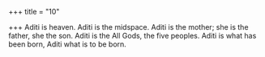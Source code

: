 +++
title = "10"

+++
Aditi is heaven. Aditi is the midspace. Aditi is the mother; she is the  father, she the son.
Aditi is the All Gods, the five peoples. Aditi is what has been born,
Aditi what is to be born.